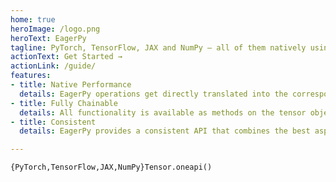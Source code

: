 ```yaml
---
home: true
heroImage: /logo.png
heroText: EagerPy
tagline: PyTorch, TensorFlow, JAX and NumPy — all of them natively using the same code
actionText: Get Started →
actionLink: /guide/
features:
- title: Native Performance
  details: EagerPy operations get directly translated into the corresponding native operations.
- title: Fully Chainable
  details: All functionality is available as methods on the tensor objects and as eagerpy functions.
- title: Consistent
  details: EagerPy provides a consistent API that combines the best aspects of the NumPy and PyTorch APIs.

---
```


```python
{PyTorch,TensorFlow,JAX,NumPy}Tensor.oneapi()
```
